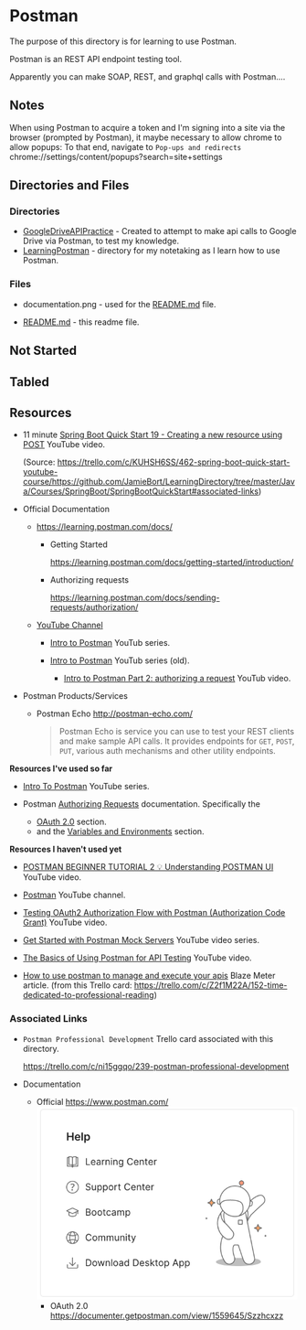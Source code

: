 # Postman

The purpose of this directory is for learning to use Postman.

Postman is an REST API endpoint testing tool.

Apparently you can make SOAP, REST, and graphql calls with Postman....

## Notes

When using Postman to acquire a token and I'm signing into a site via the browser (prompted by Postman), it maybe necessary to allow chrome to allow popups:
To that end, navigate to 
`Pop-ups and redirects`
chrome://settings/content/popups?search=site+settings

## Directories and Files

### Directories

* [GoogleDriveAPIPractice]() - Created to attempt to make api calls to Google Drive via Postman, to test my knowledge.
* [LearningPostman](https://github.com/JamieBort/LearningDirectory/tree/master/Postman/LearningPostman) - directory for my notetaking as I learn how to use Postman.

### Files
* documentation.png - used for the [README.md](https://github.com/JamieBort/LearningDirectory/tree/master/Postman) file.

* [README.md](https://github.com/JamieBort/LearningDirectory/tree/master/Postman) - this readme file.

## Not Started

## Tabled

## Resources

* 11 minute [Spring Boot Quick Start 19 - Creating a new resource using POST](https://www.youtube.com/watch?v=AI2oBJkPK3c&list=PLqq-6Pq4lTTbx8p2oCgcAQGQyqN8XeA1x&index=19) YouTube video. 
    
    (Source: https://trello.com/c/KUHSH6SS/462-spring-boot-quick-start-youtube-course/https://github.com/JamieBort/LearningDirectory/tree/master/Java/Courses/SpringBoot/SpringBootQuickStart#associated-links)
    
* Official Documentation
    * https://learning.postman.com/docs/
        * Getting Started

            https://learning.postman.com/docs/getting-started/introduction/

        * Authorizing requests

            https://learning.postman.com/docs/sending-requests/authorization/

    * [YouTube Channel](https://www.youtube.com/channel/UCocudCGVb3MmhWQ1aoIgUQw)

        * [Intro to Postman](https://www.youtube.com/playlist?list=PLM-7VG-sgbtAgGq_pef5y_ruIUBPpUgNJ) YouTub series.
        

        * [Intro to Postman](https://www.youtube.com/playlist?list=PLM-7VG-sgbtAgGq_pef5y_ruIUBPpUgNJ) YouTub series (old).

            * [Intro to Postman Part 2: authorizing a request](https://www.youtube.com/watch?v=Q23wkkfezfM&list=PLM-7VG-sgbtAgGq_pef5y_ruIUBPpUgNJ&index=2c6fb6209fd203f28d339988799f592e1addd62c1) YouTub video.

* Postman Products/Services
    * Postman Echo
http://postman-echo.com/
        >Postman Echo is service you can use to test your REST clients and make sample API calls. It provides endpoints for `GET`, `POST`, `PUT`, various auth mechanisms and other utility endpoints.



**Resources I've used so far**

* [Intro To Postman](https://www.youtube.com/playlist?list=PLM-7VG-sgbtAgGq_pef5y_ruIUBPpUgNJ) YouTube series.

* Postman [Authorizing Requests](https://learning.postman.com/docs/sending-requests/authorization/) documentation. Specifically the
    * [OAuth 2.0](https://learning.postman.com/docs/sending-requests/authorization/#oauth-20) section.
    * and the [Variables and Environments](https://learning.postman.com/docs/postman/variables-and-environments/variables/) section.

**Resources I haven't used yet**

* [POSTMAN BEGINNER TUTORIAL 2 💡 Understanding POSTMAN UI](https://www.youtube.com/watch?v=hHV0OZa4zrQ) YouTube video.

* [Postman](https://www.youtube.com/channel/UCocudCGVb3MmhWQ1aoIgUQw) YouTube channel.

* [Testing OAuth2 Authorization Flow with Postman (Authorization Code Grant)](https://www.youtube.com/watch?v=NRU_KdUSjD4) YouTube video.

* [Get Started with Postman Mock Servers](https://www.youtube.com/watch?v=pAD11I3k9q0) YouTube video series.

* [The Basics of Using Postman for API Testing](https://www.youtube.com/watch?v=t5n07Ybz7yI) YouTube video.

* [How to use postman to manage and execute your apis](https://www.blazemeter.com/blog/how-use-postman-manage-and-execute-your-apis/) Blaze Meter article. (from this Trello card: https://trello.com/c/Z2f1M22A/152-time-dedicated-to-professional-reading)

### Associated Links
* `Postman Professional Development` Trello card associated with this directory.

    https://trello.com/c/ni15ggqo/239-postman-professional-development

* Documentation
    * Official
    https://www.postman.com/
    ![](./documentation.png)
        * OAuth 2.0
        https://documenter.getpostman.com/view/1559645/Szzhcxzz